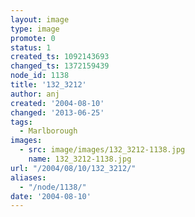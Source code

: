 ```yaml
---
layout: image
type: image
promote: 0
status: 1
created_ts: 1092143693
changed_ts: 1372159439
node_id: 1138
title: '132_3212'
author: anj
created: '2004-08-10'
changed: '2013-06-25'
tags:
  - Marlborough
images:
  - src: image/images/132_3212-1138.jpg
    name: 132_3212-1138.jpg
url: "/2004/08/10/132_3212/"
aliases:
  - "/node/1138/"
date: '2004-08-10'
---
```


